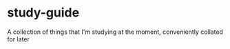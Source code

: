 # study-guide
A collection of things that I'm studying at the moment, conveniently collated for later 
